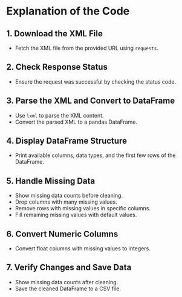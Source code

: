 # Explanation of the Code

## 1. Download the XML File
- Fetch the XML file from the provided URL using `requests`.

## 2. Check Response Status
- Ensure the request was successful by checking the status code.

## 3. Parse the XML and Convert to DataFrame
- Use `lxml` to parse the XML content.
- Convert the parsed XML to a pandas DataFrame.

## 4. Display DataFrame Structure
- Print available columns, data types, and the first few rows of the DataFrame.

## 5. Handle Missing Data
- Show missing data counts before cleaning.
- Drop columns with many missing values.
- Remove rows with missing values in specific columns.
- Fill remaining missing values with default values.

## 6. Convert Numeric Columns
- Convert float columns with missing values to integers.

## 7. Verify Changes and Save Data
- Show missing data counts after cleaning.
- Save the cleaned DataFrame to a CSV file.
